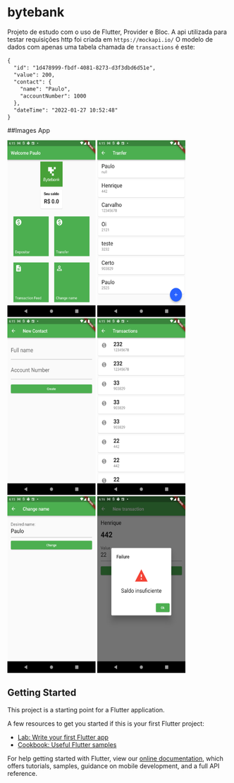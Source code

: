 # bytebank

Projeto de estudo com o uso de Flutter, Provider e Bloc.
A api utilizada para testar requisições http foi criada em ```https://mockapi.io/```
O modelo de dados com apenas uma tabela chamada de ```transactions``` é este:
```
{
  "id": "1d478999-fbdf-4081-8273-d3f3dbd6d51e",
  "value": 200,
  "contact": {
    "name": "Paulo",
    "accountNumber": 1000
  },
  "dateTime": "2022-01-27 10:52:48"
}
```

##Images App

<p float="left">
<img src="https://github.com/paulowolking/bloc_flutter/blob/main/images_app/Screenshot_1644614383.png" width="200" height="400" />
<img src="https://github.com/paulowolking/bloc_flutter/blob/main/images_app/Screenshot_1644614391.png" width="200" height="400" />
<img src="https://github.com/paulowolking/bloc_flutter/blob/main/images_app/Screenshot_1644614394.png" width="200" height="400" />
<img src="https://github.com/paulowolking/bloc_flutter/blob/main/images_app/Screenshot_1644614401.png" width="200" height="400" />
<img src="https://github.com/paulowolking/bloc_flutter/blob/main/images_app/Screenshot_1644614405.png" width="200" height="400" />
<img src="https://github.com/paulowolking/bloc_flutter/blob/main/images_app/Screenshot_1644614426.png" width="200" height="400" />
</p>

## Getting Started

This project is a starting point for a Flutter application.

A few resources to get you started if this is your first Flutter project:

- [Lab: Write your first Flutter app](https://flutter.dev/docs/get-started/codelab)
- [Cookbook: Useful Flutter samples](https://flutter.dev/docs/cookbook)

For help getting started with Flutter, view our
[online documentation](https://flutter.dev/docs), which offers tutorials,
samples, guidance on mobile development, and a full API reference.
